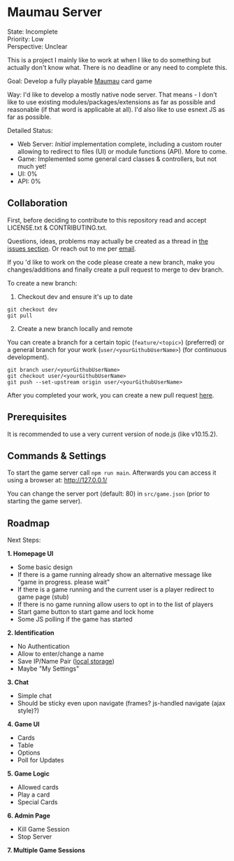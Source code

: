 # Maumau Server

State: Incomplete  
Priority: Low  
Perspective: Unclear

This is a project I mainly like to work at when I like to do something but actually don't know what. There is no deadline or any need to complete this.

Goal: Develop a fully playable [Maumau](https://en.wikipedia.org/wiki/Mau-Mau_(card_game)) card game

Way: I'd like to develop a mostly native node server. That means - I don't like to use existing modules/packages/extensions as far as possible and reasonable (if that word is applicable at all). 
I'd also like to use esnext JS as far as possible. 

Detailed Status: 
* Web Server: *Initial* implementation complete, including a custom router allowing to redirect to files (UI) or module functions (API). More to come.
* Game: Implemented some general card classes & controllers, but not much yet!
* UI: 0%
* API: 0%

## Collaboration

First, before deciding to contribute to this repository read and accept LICENSE.txt & CONTRIBUTING.txt. 

Questions, ideas, problems may actually be created as a thread in [the issues section](https://github.com/cyberblast/MaumauServer/issues). Or reach out to me per [email](mailto://git@cyberblast.org).

If you 'd like to work on the code please create a new branch, make you changes/additions and finally create a pull request to merge to dev branch. 

To create a new branch: 

1. Checkout dev and ensure it's up to date
  
  ```Shell
  git checkout dev
  git pull
  ```

2. Create a new branch locally and remote
  
  You can create a branch for a certain topic (`feature/<topic>`) (preferred) or a general branch for your work (`user/<yourGithubUserName>`) (for continuous development).

  ```Shell
  git branch user/<yourGithubUserName>
  git checkout user/<yourGithubUserName>
  git push --set-upstream origin user/<yourGithubUserName>
  ```

  After you completed your work, you can create a new pull request [here](https://github.com/cyberblast/MaumauServer/pulls).

## Prerequisites

It is recommended to use a very current version of node.js (like v10.15.2).

## Commands & Settings

To start the game server call `npm run main`. Afterwards you can access it using a browser at: http://127.0.0.1/

You can change the server port (default: 80) in `src/game.json` (prior to starting the game server).

## Roadmap

Next Steps: 

**1. Homepage UI**
  * Some basic design
  * If there is a game running already show an alternative message like "game in progress. please wait"
  * If there is a game running and the current user is a player redirect to game page (stub)
  * If there is no game running allow users to opt in to the list of players
  * Start game button to start game and lock home
  * Some JS polling if the game has started

**2. Identification**
  * No Authentication
  * Allow to enter/change a name
  * Save IP/Name Pair ([local storage](https://developer.mozilla.org/en-US/docs/Web/API/Window/localStorage))
  * Maybe "My Settings"

**3. Chat**
  * Simple chat
  * Should be sticky even upon navigate (frames? js-handled navigate (ajax style)?)

**4. Game UI**
  * Cards
  * Table
  * Options
  * Poll for Updates  

**5. Game Logic**
  * Allowed cards
  * Play a card
  * Special Cards

**6. Admin Page**
  * Kill Game Session
  * Stop Server

**7. Multiple Game Sessions**
